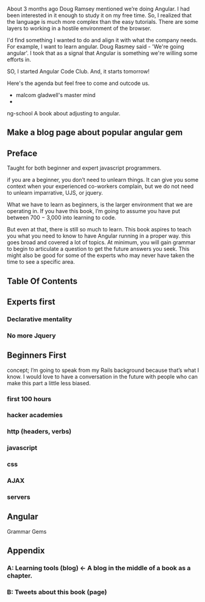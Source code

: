 About 3 months ago Doug Ramsey mentioned we’re doing Angular. I had been interested in it enough to study it on my free time. So, I realized that the language is much more complex than the easy tutorials. There are some layers to working in a hostile environment of the browser.

I'd find something I wanted to do and align it with what the company needs. For example, I want to learn angular. Doug Rasmey said - 'We're going angular'. I took that as a signal that Angular is something we're willing some efforts in.

SO, I started Angular Code Club. And, it starts tomorrow! 

Here's the agenda but feel free to come and outcode us. 

- malcom gladwell's master mind
- 


ng-school
A book about adjusting to angular.

## Make a blog page about popular angular gem

## Preface
Taught for both beginner and expert javascript programmers.

if you are a beginner, you don’t need to unlearn things. It can give you some context when your experienced co-workers complain, but we do not need to unlearn imparrative, UJS, or jquery.

What we have to learn as beginners, is the larger environment that we are operating in. If you have this book, I’m going to assume you have put between 700 − 3,000 into learning to code. 

But even at that, there is still so much to learn. This book aspires to teach you what you need to know to have Angular running in a proper way. this goes broad and covered a lot of topics. At minimum, you will gain grammar to begin to articulate a question to get the future answers you seek. This might also be good for some of the experts who may never have taken the time to see a specific area.

## Table Of Contents

## Experts first
### Declarative mentality
### No more Jquery

## Beginners First
concept;
I’m going to speak from my Rails background because that’s what I know. I would love to have a conversation in the future with people who can make this part a little less biased.
### first 100 hours
### hacker academies
### http (headers, verbs)
### javascript
### css
### AJAX
### servers

## Angular
Grammar
Gems

## Appendix
### A: Learning tools (blog) <- A blog in the middle of a book as a chapter.
### B: Tweets about this book (page)









